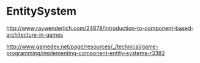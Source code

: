 EntitySystem
============

http://www.raywenderlich.com/24878/introduction-to-component-based-architecture-in-games

http://www.gamedev.net/page/resources/_/technical/game-programming/implementing-component-entity-systems-r3382
